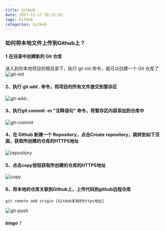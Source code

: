 ```yaml
---
title: GitHub
date: 2017-11-17 10:15:53
tags: GitHub
categories: GitHub
---
```


### 如何将本地文件上传到Github上？
#### 1.在目录中创建新的 Git 仓库
进入到你本地项目的根目录下，执行 git init 命令，就可以创建一个 Git 仓库了
![git-init](http://ota5i8p1g.bkt.clouddn.com/git-init.png)

#### 2、执行 git add . 命令，将项目的所有文件提交到暂存区

![git-add-.](http://ota5i8p1g.bkt.clouddn.com/git-add-..png)

#### 3、执行git commit -m "注释语句" 命令，将暂存区内容添加到仓库中

![git-commit](http://ota5i8p1g.bkt.clouddn.com/git-commit.png)

#### 4、在 Github 新建一个 Repository，点击Create repository，跳转到如下页面，获取所创建的仓库的HTTPS地址

![repository](http://ota5i8p1g.bkt.clouddn.com/repository.png)

#### 5、点击copy按钮获取所创建的仓库的HTTPS地址

![copy](http://ota5i8p1g.bkt.clouddn.com/copy.png)

#### 6、将本地的仓库关联到Github上，上传代码到github远程仓库	
```
git remote add origin [GitHub复制的https地址]
```

![git-push](http://ota5i8p1g.bkt.clouddn.com/gitpush.png)

##### bingo！